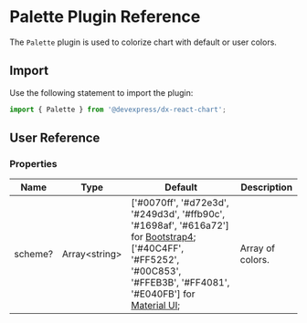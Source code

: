 # Palette Plugin Reference

The `Palette` plugin is used to colorize chart with default or user colors.

## Import

Use the following statement to import the plugin:

```js
import { Palette } from '@devexpress/dx-react-chart';
```

## User Reference

### Properties

Name | Type | Default | Description
-----|------|---------|------------
scheme? | Array&lt;string&gt; | ['#0070ff', '#d72e3d', '#249d3d', '#ffb90c', '#1698af', '#616a72'] for [Bootstrap4](https://www.npmjs.com/package/@devexpress/dx-react-chart-bootstrap4); ['#40C4FF', '#FF5252', '#00C853', '#FFEB3B', '#FF4081', '#E040FB'] for [Material UI](https://www.npmjs.com/package/@devexpress/dx-react-chart-material-ui); | Array of colors.
